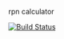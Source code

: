 rpn calculator


[![Build Status](https://travis-ci.org/dazhiwang/c4cs-w17-rpn.png?branch=master)](https://travis-ci.org/dazhiwang/c4cs-w17-rpn)
